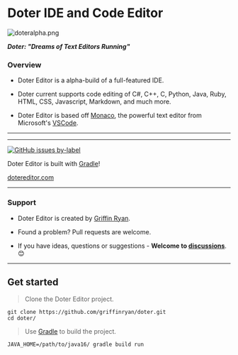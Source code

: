 # Doter IDE and Code Editor

![doteralpha.png](https://torpoisebucket.s3.us-west-2.amazonaws.com/doteralpha.png)

**_Doter: "Dreams of Text Editors Running"_**

### Overview

- Doter Editor is a alpha-build of a full-featured IDE.

- Doter current supports code editing of C#, C++, C, Python, Java, Ruby, HTML, CSS, Javascript, Markdown, and much more.

- Doter Editor is based off [Monaco](https://github.com/microsoft/monaco-editor), the powerful text editor from Microsoft's [VSCode](https://github.com/microsoft/vscode).

----
----

[![GitHub issues by-label](https://img.shields.io/github/issues/griffinryan/doter/help%20wanted?label=issues%20need%20help&logo=github)](https://github.com/griffinryan/doter/issues?q=label%3A%22help+wanted%22+is%3Aopen+is%3Aissue)

Doter Editor is built with [Gradle](https://github.com/gradle/gradle)!

[dotereditor.com](https://dotereditor.com/)

___
### Support
- Doter Editor is created by [Griffin Ryan][griffinryan-github].

- Found a problem? Pull requests are welcome.

- If you have ideas, questions or suggestions - **Welcome to [discussions](https://github.com/griffinryan/doter/discussions)**. 😊
___


## Get started

> Clone the Doter Editor project.

    git clone https://github.com/griffinryan/doter.git
    cd doter/

> Use [Gradle](https://github.com/gradle/gradle) to build the project.

    JAVA_HOME=/path/to/java16/ gradle build run

[griffinryan-github]: https://github.com/griffinryan/
